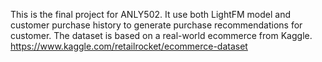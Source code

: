 This is the final project for ANLY502. It use both LightFM model and customer purchase history to generate purchase recommendations for customer. The dataset is based on a real-world ecommerce from Kaggle. https://www.kaggle.com/retailrocket/ecommerce-dataset
